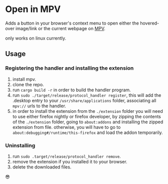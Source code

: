 # Open in MPV

Adds a button in your browser's context menu to open either the hovered-over image/link or the current webpage on [MPV](https://mpv.io/).

only works on linux currently.

## Usage

### Registering the handler and installing the extension
1. install mpv.
2. clone the repo.
3. run `cargo build -r` in order to build the handler program.
4. run `sudo ./target/release/protocol_handler register`, this will add the .desktop entry to your `/usr/share/applications` folder, associating all `mpv://` urls to the handler.
5. in order to install the extension from the `./extension` folder you will need to use either firefox nightly or firefox developer, by zipping the contents of the `./extension` folder, going to `about:addons` and installing the zipped extension from file. otherwise, you will have to go to `about:debugging#/runtime/this-firefox` and load the addon temporarily.

### Uninstalling
1. run `sudo .target/release/protocol_handler remove`.
2. remove the extension if you installed it to your browser.
3. delete the downloaded files.

😎
